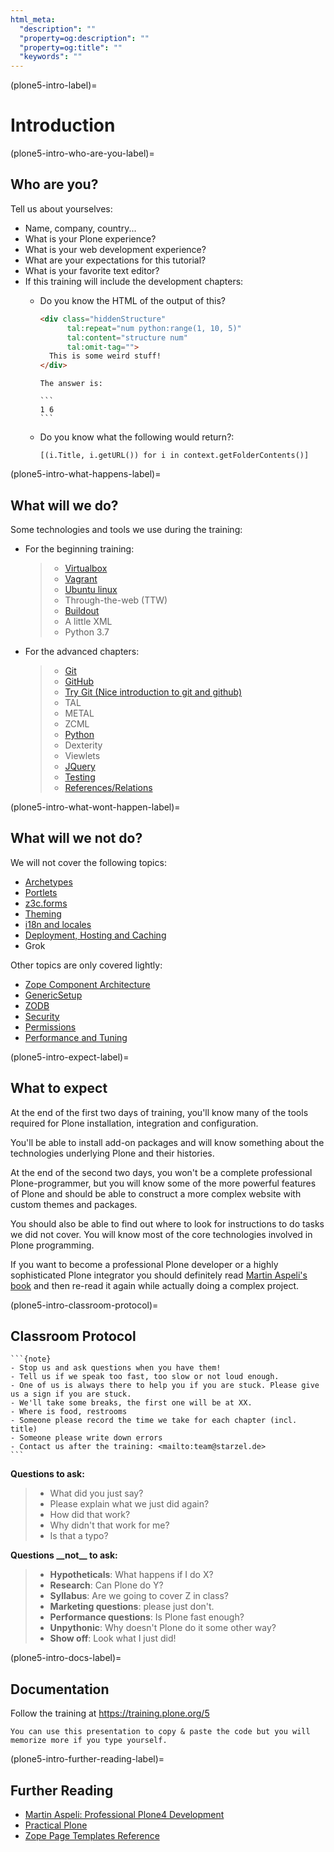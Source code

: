 ```yaml
---
html_meta:
  "description": ""
  "property=og:description": ""
  "property=og:title": ""
  "keywords": ""
---
```


(plone5-intro-label)=

# Introduction

(plone5-intro-who-are-you-label)=

## Who are you?

Tell us about yourselves:

- Name, company, country...
- What is your Plone experience?
- What is your web development experience?
- What are your expectations for this tutorial?
- What is your favorite text editor?
- If this training will include the development chapters:  
    - Do you know the HTML of the output of this?

      ```html
      <div class="hiddenStructure"
            tal:repeat="num python:range(1, 10, 5)"
            tal:content="structure num"
            tal:omit-tag="">
        This is some weird stuff!
      </div>
      ```

      ````{only} not presentation
      The answer is:

      ```
      1 6
      ```
      ````

    - Do you know what the following would return?:

      ```
      [(i.Title, i.getURL()) for i in context.getFolderContents()]
      ```

(plone5-intro-what-happens-label)=

## What will we do?

Some technologies and tools we use during the training:

- For the beginning training:

  > - [Virtualbox](https://www.virtualbox.org/)
  > - [Vagrant](https://www.vagrantup.com/)
  > - [Ubuntu linux](https://ubuntu.com/)
  > - Through-the-web (TTW)
  > - [Buildout](http://www.buildout.org/en/latest/)
  > - A little XML
  > - Python 3.7

- For the advanced chapters:

  > - [Git](https://git-scm.com/)
  > - [GitHub](https://github.com)
  > - [Try Git (Nice introduction to git and github)](https://docs.github.com/en/get-started/quickstart/set-up-git)
  > - TAL
  > - METAL
  > - ZCML
  > - [Python](https://www.python.org)
  > - Dexterity
  > - Viewlets
  > - [JQuery](https://jquery.com/)
  > - [Testing](https://docs.plone.org/external/plone.testing/docs/index.html)
  > - [References/Relations](https://docs.plone.org/external/plone.app.dexterity/docs/advanced/references.html)

(plone5-intro-what-wont-happen-label)=

## What will we not do?

We will not cover the following topics:

- [Archetypes](https://docs.plone.org/4/en/develop/plone/content/archetypes/index.html)
- [Portlets](https://docs.plone.org/4/en/old-reference-manuals/portlets/index.html)
- [z3c.forms](https://docs.plone.org/develop/plone/forms/z3c.form.html)
- [Theming](https://docs.plone.org/adapt-and-extend/theming/index.html)
- [i18n and locales](https://docs.plone.org/develop/plone/i18n/index.html)
- [Deployment, Hosting and Caching](https://docs.plone.org/manage/deploying/index.html)
- Grok

Other topics are only covered lightly:

- [Zope Component Architecture](https://docs.plone.org/develop/addons/components/index.html)
- [GenericSetup](https://docs.plone.org/develop/addons/components/genericsetup.html)
- [ZODB](https://docs.plone.org/develop/plone/persistency/index.html)
- [Security](https://docs.plone.org/develop/plone/security/index.html)
- [Permissions](https://docs.plone.org/develop/plone/security/permissions.html)
- [Performance and Tuning](https://docs.plone.org/manage/deploying/performance/index.html)

(plone5-intro-expect-label)=

## What to expect

At the end of the first two days of training, you'll know many of the tools required for Plone installation,
integration and configuration.

You'll be able to install add-on packages and will know something about the technologies underlying Plone and their histories.

At the end of the second two days, you won't be a complete professional Plone-programmer,
but you will know some of the more powerful features of Plone and should be able to construct a more complex website with custom themes and packages.

You should also be able to find out where to look for instructions to do tasks we did not cover.
You will know most of the core technologies involved in Plone programming.

If you want to become a professional Plone developer or a highly sophisticated Plone integrator you should
definitely read [Martin Aspeli's book](https://www.packtpub.com/product/professional-plone-4-development/9781849514422)
and then re-read it again while actually doing a complex project.

(plone5-intro-classroom-protocol)=

## Classroom Protocol

````{only} not presentation
```{note}
- Stop us and ask questions when you have them!
- Tell us if we speak too fast, too slow or not loud enough.
- One of us is always there to help you if you are stuck. Please give us a sign if you are stuck.
- We'll take some breaks, the first one will be at XX.
- Where is food, restrooms
- Someone please record the time we take for each chapter (incl. title)
- Someone please write down errors
- Contact us after the training: <mailto:team@starzel.de>
```
````

**Questions to ask:**

> - What did you just say?
> - Please explain what we just did again?
> - How did that work?
> - Why didn't that work for me?
> - Is that a typo?

**Questions \_\_not\_\_ to ask:**

> - **Hypotheticals**: What happens if I do X?
> - **Research**: Can Plone do Y?
> - **Syllabus**: Are we going to cover Z in class?
> - **Marketing questions**: please just don't.
> - **Performance questions**: Is Plone fast enough?
> - **Unpythonic**: Why doesn't Plone do it some other way?
> - **Show off**: Look what I just did!

(plone5-intro-docs-label)=

## Documentation

Follow the training at <https://training.plone.org/5>

```{note}
You can use this presentation to copy & paste the code but you will memorize more if you type yourself.
```

(plone5-intro-further-reading-label)=

## Further Reading

- [Martin Aspeli: Professional Plone4 Development](https://www.packtpub.com/product/professional-plone-4-development/9781849514422)
- [Practical Plone](https://www.packtpub.com/product/practical-plone-3-a-beginner-s-guide-to-building-powerful-websites/9781847191786)
- [Zope Page Templates Reference](https://zope.readthedocs.io/en/latest/zopebook/AppendixC.html)
